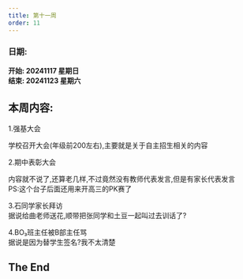 ```yaml
---
title: 第十一周
order: 11
---
```


### 日期:  
**开始: 20241117 星期日**  
**结束: 20241123 星期六**  

## 本周内容:  

1.强基大会  

学校召开大会(年级前200左右),主要就是关于自主招生相关的内容  

2.期中表彰大会  

内容就不说了,还算老几样,不过竟然没有教师代表发言,但是有家长代表发言  
PS:这个台子后面还用来开高三的PK赛了  

3.石同学家长拜访  
据说给曲老师送花,顺带把张同学和土豆一起叫过去训话了?  

4.BO₃班主任被B部主任骂  
据说是因为替学生签名?我不太清楚  

## The End